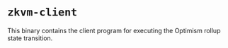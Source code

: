 # `zkvm-client`

This binary contains the client program for executing the Optimism rollup state transition.
